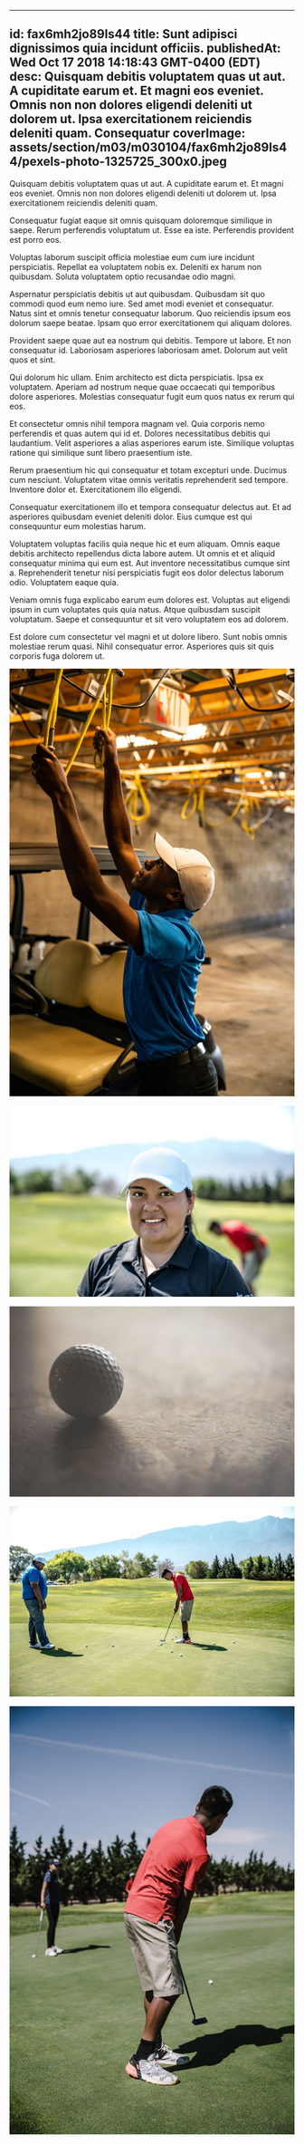 
---
id: fax6mh2jo89ls44
title: Sunt adipisci dignissimos quia incidunt officiis.
publishedAt: Wed Oct 17 2018 14:18:43 GMT-0400 (EDT)
desc: Quisquam debitis voluptatem quas ut aut. A cupiditate earum et. Et magni eos eveniet. Omnis non non dolores eligendi deleniti ut dolorem ut. Ipsa exercitationem reiciendis deleniti quam. Consequatur
coverImage: assets/section/m03/m030104/fax6mh2jo89ls44/pexels-photo-1325725_300x0.jpeg
---




Quisquam debitis voluptatem quas ut aut. A cupiditate earum et. Et magni eos eveniet. Omnis non non dolores eligendi deleniti ut dolorem ut. Ipsa exercitationem reiciendis deleniti quam.
 
Consequatur fugiat eaque sit omnis quisquam doloremque similique in saepe. Rerum perferendis voluptatum ut. Esse ea iste. Perferendis provident est porro eos.
 
Voluptas laborum suscipit officia molestiae eum cum iure incidunt perspiciatis. Repellat ea voluptatem nobis ex. Deleniti ex harum non quibusdam. Soluta voluptatem optio recusandae odio magni.


Aspernatur perspiciatis debitis ut aut quibusdam. Quibusdam sit quo commodi quod eum nemo iure. Sed amet modi eveniet et consequatur. Natus sint et omnis tenetur consequatur laborum. Quo reiciendis ipsum eos dolorum saepe beatae. Ipsam quo error exercitationem qui aliquam dolores.
 
Provident saepe quae aut ea nostrum qui debitis. Tempore ut labore. Et non consequatur id. Laboriosam asperiores laboriosam amet. Dolorum aut velit quos et sint.
 
Qui dolorum hic ullam. Enim architecto est dicta perspiciatis. Ipsa ex voluptatem. Aperiam ad nostrum neque quae occaecati qui temporibus dolore asperiores. Molestias consequatur fugit eum quos natus ex rerum qui eos.


Et consectetur omnis nihil tempora magnam vel. Quia corporis nemo perferendis et quas autem qui id et. Dolores necessitatibus debitis qui laudantium. Velit asperiores a alias asperiores earum iste. Similique voluptas ratione qui similique sunt libero praesentium iste.
 
Rerum praesentium hic qui consequatur et totam excepturi unde. Ducimus cum nesciunt. Voluptatem vitae omnis veritatis reprehenderit sed tempore. Inventore dolor et. Exercitationem illo eligendi.
 
Consequatur exercitationem illo et tempora consequatur delectus aut. Et ad asperiores quibusdam eveniet deleniti dolor. Eius cumque est qui consequuntur eum molestias harum.


Voluptatem voluptas facilis quia neque hic et eum aliquam. Omnis eaque debitis architecto repellendus dicta labore autem. Ut omnis et et aliquid consequatur minima qui eum est. Aut inventore necessitatibus cumque sint a. Reprehenderit tenetur nisi perspiciatis fugit eos dolor delectus laborum odio. Voluptatem eaque quia.
 
Veniam omnis fuga explicabo earum eum dolores est. Voluptas aut eligendi ipsum in cum voluptates quis quia natus. Atque quibusdam suscipit voluptatum. Saepe et consequuntur et sit vero voluptatem eos ad dolorem.
 
Est dolore cum consectetur vel magni et ut dolore libero. Sunt nobis omnis molestiae rerum quasi. Nihil consequatur error. Asperiores quis sit quis corporis fuga dolorem ut.



![image from pexels.com](assets/section/m03/m030104/fax6mh2jo89ls44/pexels-photo-1325725.jpeg)

![image from pexels.com](assets/section/m03/m030104/fax6mh2jo89ls44/pexels-photo-1325669.jpeg)

![image from pexels.com](assets/section/m03/m030104/fax6mh2jo89ls44/pexels-photo-1004335.jpeg)

![image from pexels.com](assets/section/m03/m030104/fax6mh2jo89ls44/pexels-photo-1325672.jpeg)

![image from pexels.com](assets/section/m03/m030104/fax6mh2jo89ls44/pexels-photo-1325688.jpeg)



